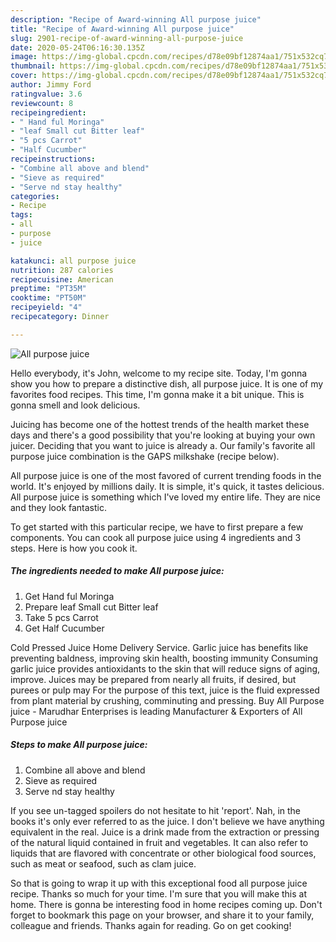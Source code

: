 ```yaml
---
description: "Recipe of Award-winning All purpose juice"
title: "Recipe of Award-winning All purpose juice"
slug: 2901-recipe-of-award-winning-all-purpose-juice
date: 2020-05-24T06:16:30.135Z
image: https://img-global.cpcdn.com/recipes/d78e09bf12874aa1/751x532cq70/all-purpose-juice-recipe-main-photo.jpg
thumbnail: https://img-global.cpcdn.com/recipes/d78e09bf12874aa1/751x532cq70/all-purpose-juice-recipe-main-photo.jpg
cover: https://img-global.cpcdn.com/recipes/d78e09bf12874aa1/751x532cq70/all-purpose-juice-recipe-main-photo.jpg
author: Jimmy Ford
ratingvalue: 3.6
reviewcount: 8
recipeingredient:
- " Hand ful Moringa"
- "leaf Small cut Bitter leaf"
- "5 pcs Carrot"
- "Half Cucumber"
recipeinstructions:
- "Combine all above and blend"
- "Sieve as required"
- "Serve nd stay healthy"
categories:
- Recipe
tags:
- all
- purpose
- juice

katakunci: all purpose juice 
nutrition: 287 calories
recipecuisine: American
preptime: "PT35M"
cooktime: "PT50M"
recipeyield: "4"
recipecategory: Dinner

---
```



![All purpose juice](https://img-global.cpcdn.com/recipes/d78e09bf12874aa1/751x532cq70/all-purpose-juice-recipe-main-photo.jpg)

Hello everybody, it's John, welcome to my recipe site. Today, I'm gonna show you how to prepare a distinctive dish, all purpose juice. It is one of my favorites food recipes. This time, I'm gonna make it a bit unique. This is gonna smell and look delicious.

Juicing has become one of the hottest trends of the health market these days and there&#39;s a good possibility that you&#39;re looking at buying your own juicer. Deciding that you want to juice is already a. Our family&#39;s favorite all purpose juice combination is the GAPS milkshake (recipe below).

All purpose juice is one of the most favored of current trending foods in the world. It's enjoyed by millions daily. It is simple, it's quick, it tastes delicious. All purpose juice is something which I've loved my entire life. They are nice and they look fantastic.


To get started with this particular recipe, we have to first prepare a few components. You can cook all purpose juice using 4 ingredients and 3 steps. Here is how you cook it.

<!--inarticleads1-->

##### The ingredients needed to make All purpose juice:

1. Get  Hand ful Moringa
1. Prepare leaf Small cut Bitter leaf
1. Take 5 pcs Carrot
1. Get Half Cucumber


Cold Pressed Juice Home Delivery Service. Garlic juice has benefits like preventing baldness, improving skin health, boosting immunity Consuming garlic juice provides antioxidants to the skin that will reduce signs of aging, improve. Juices may be prepared from nearly all fruits, if desired, but purees or pulp may For the purpose of this text, juice is the fluid expressed from plant material by crushing, comminuting and pressing. Buy All Purpose juice - Marudhar Enterprises is leading Manufacturer &amp; Exporters of All Purpose juice 

<!--inarticleads2-->

##### Steps to make All purpose juice:

1. Combine all above and blend
1. Sieve as required
1. Serve nd stay healthy


If you see un-tagged spoilers do not hesitate to hit &#39;report&#39;. Nah, in the books it&#39;s only ever referred to as the juice. I don&#39;t believe we have anything equivalent in the real. Juice is a drink made from the extraction or pressing of the natural liquid contained in fruit and vegetables. It can also refer to liquids that are flavored with concentrate or other biological food sources, such as meat or seafood, such as clam juice. 

So that is going to wrap it up with this exceptional food all purpose juice recipe. Thanks so much for your time. I'm sure that you will make this at home. There is gonna be interesting food in home recipes coming up. Don't forget to bookmark this page on your browser, and share it to your family, colleague and friends. Thanks again for reading. Go on get cooking!
